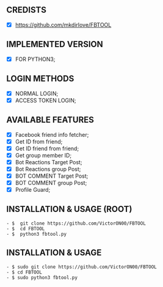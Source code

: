 ## CREDISTS
- [x] https://github.com/mkdirlove/FBTOOL 

## IMPLEMENTED VERSION
- [x] FOR PYTHON3;

## LOGIN METHODS
- [x] NORMAL LOGIN;
- [x] ACCESS TOKEN LOGIN;
  
## AVAILABLE FEATURES
- [x] Facebook friend info fetcher;
- [x] Get ID from friend;
- [x] Get ID friend from friend;
- [x] Get group member ID;
- [x] Bot Reactions Target Post;
- [x] Bot Reactions group Post;
- [x] BOT COMMENT Target Post;
- [x] BOT COMMENT group Post;
- [x] Profile Guard;

## INSTALLATION & USAGE (ROOT)

    - $  git clone https://github.com/VictorON00/FBTOOL
    - $  cd FBTOOL
    - $  python3 fbtool.py

## INSTALLATION & USAGE

    - $ sudo git clone https://github.com/VictorON00/FBTOOL
    - $ cd FBTOOL
    - $ sudo python3 fbtool.py
